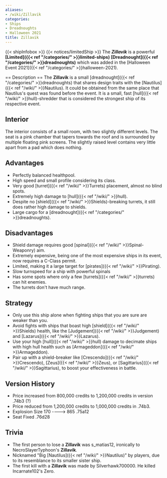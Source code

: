 ```yaml
---
aliases:
- /wiki/Zillavik
categories:
- Ships
- Dreadnoughts
- Halloween 2021
title: Zillavik
---
```


{{< shipInfobox >}} {{< notices/limitedShip >}} The **_Zillavik_** is a powerful **[Limited]({{< ref "/categories/" >}}limited-ships)** **[Dreadnought]({{< ref "/categories/" >}}dreadnoughts)** which was added in the [Halloween Event 2021]({{< ref "/categories/" >}}halloween-2021).

== Description == The **Zillavik** is a small [dreadnought]({{< ref "/categories/" >}}dreadnoughts) that shares design traits with the [Nautilus]({{< ref "/wiki/" >}}Nautilus). It could be obtained from the same place that Nautilus's quest was found before the event. It is a small, fast [hull]({{< ref "/wiki/" >}}hull)-shredder that is considered the strongest ship of its respective event.

## Interior

The interior consists of a small room, with two slightly different levels. The seat is a pink chamber that tapers towards the roof and is surrounded by multiple floating pink screens. The slightly raised level contains very little apart from a pad which does nothing.

## Advantages

- Perfectly balanced healthpool.
- High speed and small profile considering its class.
- Very good [turret]({{< ref "/wiki/" >}}Turrets) placement, almost no blind spots.
- Extremely high damage to [hull]({{< ref "/wiki/" >}}hull).
- Despite no [shield]({{< ref "/wiki/" >}}Shields)-breaking turrets, it still does rather high damage to shields.
- Large cargo for a [dreadnought]({{< ref "/categories/" >}}dreadnoughts).

## Disadvantages

- Shield damage requires good [spinal]({{< ref "/wiki/" >}}Spinal-Weaponry) aim.
- Extremely expensive, being one of the most expensive ships in its event, now requires a C-Class permit.
- Limited, making it a large target for [pirates]({{< ref "/wiki/" >}}Pirating).
- Slow turnspeed for a ship with powerful spinals
- Has some spots where only a few [turrets]({{< ref "/wiki/" >}}turrets) can hit enemies.
- The turrets don't have much range.

## Strategy

- Only use this ship alone when fighting ships that you are sure are weaker than you.
- Avoid fights with ships that boast high [shield]({{< ref "/wiki/" >}}Shields) health, like the [Judgement]({{< ref "/wiki/" >}}Judgement) and [Lazarus]({{< ref "/wiki/" >}}Lazarus).
- Use your high [hull]({{< ref "/wiki/" >}}hull) damage to decimate ships with high hull health such as [Armageddon]({{< ref "/wiki/" >}}Armageddon).
- Pair up with a shield-breaker like [Crescendo]({{< ref "/wiki/" >}}Crescendo), [Zeus]({{< ref "/wiki/" >}}Zeus), or [Sagittarius]({{< ref "/wiki/" >}}Sagittarius), to boost your effectiveness in battle.

## Version History 

- Price increased from 800,000 credits to 1,200,000 credits in version .74b3 (?)
- Price reduced from 1,200,000 credits to 1,000,000 credits in .74b3.
- Explosion Size 170 ----> 865 .75a12
- Seat Fixed .76d28

## Trivia

- The first person to lose a **Zillavik** was s_matias12, ironically to NecroSlayerTyphoon's **Zillavik**.
- Nicknamed "Big [Nautilus]({{< ref "/wiki/" >}}Nautilus)" by players, due to its resemblance to its smaller sister ship.
- The first kill with a **Zillavik** was made by Silverhawk700000. He killed Incarnate102's Zero.